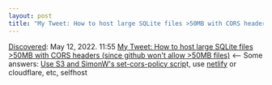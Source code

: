 ```yaml
---
layout: post
title: "My Tweet: How to host large SQLite files >50MB with CORS headers (since github won't allow >50MB files)"
---
```

[Discovered](http://rolandtanglao.com/2020/07/29/p1-blogthis-checkvist-list-links-to-blog/): May 12, 2022. 11:55 [My Tweet: How to host large SQLite files >50MB with CORS headers (since github won't allow >50MB files)](https://twitter.com/rtanglao/status/1524788364532035584) <-- Some answers: [Use S3 and SimonW's set-cors-policy scrip](https://twitter.com/simonw/status/1524792600732966930)t, use [netlify](https://twitter.com/DennisCode/status/1524798493302280192) or cloudflare, etc, selfhost
